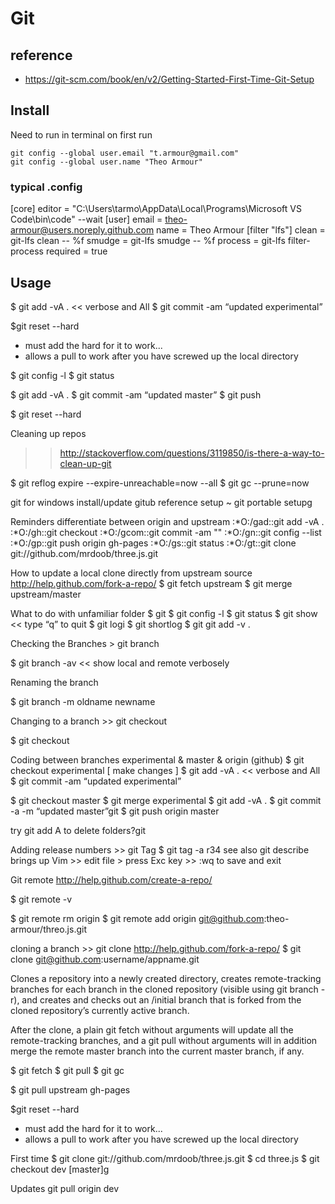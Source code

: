 # Git


## reference

* https://git-scm.com/book/en/v2/Getting-Started-First-Time-Git-Setup


## Install

Need to run in terminal on first run
```
git config --global user.email "t.armour@gmail.com"
git config --global user.name "Theo Armour"
```

### typical .config

[core]
	editor = \"C:\\Users\\tarmo\\AppData\\Local\\Programs\\Microsoft VS Code\\bin\\code\" --wait
[user]
	email = theo-armour@users.noreply.github.com
	name = Theo Armour
[filter "lfs"]
	clean = git-lfs clean -- %f
	smudge = git-lfs smudge -- %f
	process = git-lfs filter-process
	required = true

## Usage

$ git add -vA . << verbose and All
$ git commit -am “updated experimental”

$git reset --hard
- must add the hard for it to work...
- allows a pull to work after you have screwed up the local directory





$ git config -l
$ git status

$ git add -vA .
$ git commit -am “updated master”
$ git push

$ git reset --hard



Cleaning up repos
>> http://stackoverflow.com/questions/3119850/is-there-a-way-to-clean-up-git

$ git reflog expire --expire-unreachable=now --all
$ git gc --prune=now



git for windows install/update
gitub reference setup ~ git portable setupg

Reminders
differentiate between origin and upstream
:*O:/gad::git add -vA .
:*O:/gh::git checkout
:*O:/gcom::git commit -am ""
:*O:/gn::git config --list
:*O:/gp::git push origin gh-pages
:*O:/gs::git status
:*O:/gt::git clone git://github.com/mrdoob/three.js.git

How to update a local clone directly from upstream source
http://help.github.com/fork-a-repo/
$ git fetch upstream
$ git merge upstream/master

What to do with unfamiliar folder
$ git
$ git config -l
$ git status
$ git show  << type “q” to quit
$ git logi
$ git shortlog
$ git git add -v .

Checking the Branches > git branch

$ git branch -av <<  show local and remote verbosely

Renaming the branch

$ git branch -m oldname newname

Changing to a branch >> git checkout

$ git checkout <branch>

Coding between branches experimental & master & origin (github)
$ git checkout experimental
[ make changes ]
$ git add -vA . << verbose and All
$ git commit -am “updated experimental”

$ git checkout master
$ git merge experimental
$ git add -vA .
$ git commit -a -m “updated master”git
$ git push origin master

try git add A to delete folders?git

Adding release numbers >> git Tag
$ git tag -a r34
see also git describe
brings up Vim >> edit file > press Exc key >> :wq to save and exit

Git remote
http://help.github.com/create-a-repo/

$ git remote -v

$ git remote rm origin
$ git remote add origin git@github.com:theo-armour/threo.js.git

cloning a branch >> git clone
http://help.github.com/fork-a-repo/
$ git clone git@github.com:username/appname.git

Clones a repository into a newly created directory, creates remote-tracking branches for each branch in the cloned repository (visible using git branch -r), and creates and checks out an /initial branch that is forked from the cloned repository’s currently active branch.

After the clone, a plain git fetch without arguments will update all the remote-tracking branches, and a git pull without arguments will in addition merge the remote master branch into the current master branch, if any.

$ git fetch
$ git pull
$ git gc

$ git pull upstream gh-pages

$git reset --hard
- must add the hard for it to work...
- allows a pull to work after you have screwed up the local directory

First time
$ git clone git://github.com/mrdoob/three.js.git
$ cd three.js
$ git checkout dev [master]g

Updates
git pull origin dev

